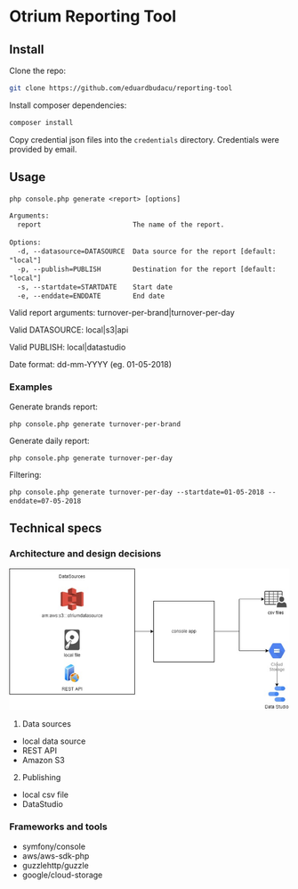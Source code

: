 # Otrium Reporting Tool

## Install

Clone the repo:

```bash
git clone https://github.com/eduardbudacu/reporting-tool
```

Install composer dependencies:

```bash
composer install
```

Copy credential json files into the ```credentials``` directory. Credentials were provided by email.

## Usage


```
php console.php generate <report> [options]
```

```
Arguments:
  report                       The name of the report.

Options:
  -d, --datasource=DATASOURCE  Data source for the report [default: "local"]
  -p, --publish=PUBLISH        Destination for the report [default: "local"]
  -s, --startdate=STARTDATE    Start date
  -e, --enddate=ENDDATE        End date
```

Valid report arguments: turnover-per-brand|turnover-per-day

Valid DATASOURCE: local|s3|api

Valid PUBLISH: local|datastudio

Date format: dd-mm-YYYY (eg. 01-05-2018)


### Examples


Generate brands report:

```
php console.php generate turnover-per-brand
```

Generate daily report:
```
php console.php generate turnover-per-day
```

Filtering:

```
php console.php generate turnover-per-day --startdate=01-05-2018 --enddate=07-05-2018
```


## Technical specs

### Architecture and design decisions

![Architecture overview](./docs/architecture.jpg)

1. Data sources

- local data source
- REST API
- Amazon S3

2. Publishing

- local csv file
- DataStudio

### Frameworks and tools

- symfony/console
- aws/aws-sdk-php
- guzzlehttp/guzzle
- google/cloud-storage